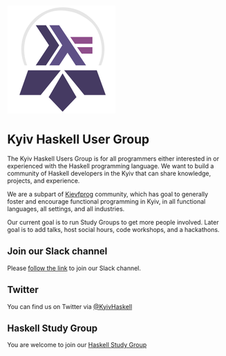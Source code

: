 ![KyivHaskell Logo](https://raw.githubusercontent.com/KyivHaskell/KyivHaskell/master/kyiv_haskell_logo.png)

# Kyiv Haskell User Group

The Kyiv Haskell Users Group is for all programmers either interested in or experienced with the Haskell programming language. We want to build a community of Haskell developers in the Kyiv that can share knowledge, projects, and experience.

We are a subpart of [Kievfprog](http://kievfprog.net/) community, which has goal to generally foster and encourage functional programming in Kyiv, in all functional languages, all settings, and all industries.

Our current goal is to run Study Groups to get more people involved. Later goal is to add talks, host social hours, code workshops, and a hackathons.

## Join our Slack channel

Please [follow the link](https://join.slack.com/t/kyivhaskell/shared_invite/enQtMjQzMjA1Mjk2ODUwLTJmYjI3YmNmOWYzY2YwYjBlZTNhOTFjZjg1YjA2NjhmNjc5ZTBjYjVhZDk3ODIxNzg4NmFiNzdjMjNhODU5NWU) to join our Slack channel.

## Twitter

You can find us on Twitter via [@KyivHaskell](https://mobile.twitter.com/KyivHaskell)

## Haskell Study Group

You are welcome to join our [Haskell Study Group](https://github.com/KyivHaskell/haskell-study-group)
